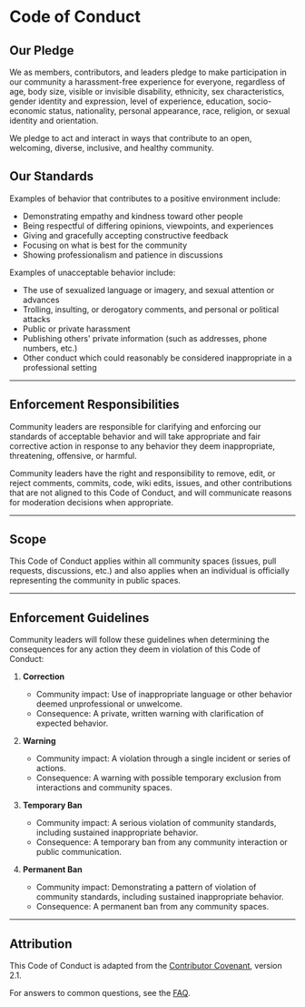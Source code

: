 # Code of Conduct

## Our Pledge

We as members, contributors, and leaders pledge to make participation in our
community a harassment-free experience for everyone, regardless of age, body size,
visible or invisible disability, ethnicity, sex characteristics, gender identity and expression,
level of experience, education, socio-economic status, nationality, personal appearance,
race, religion, or sexual identity and orientation.

We pledge to act and interact in ways that contribute to an open, welcoming,
diverse, inclusive, and healthy community.

## Our Standards

Examples of behavior that contributes to a positive environment include:

- Demonstrating empathy and kindness toward other people
- Being respectful of differing opinions, viewpoints, and experiences
- Giving and gracefully accepting constructive feedback
- Focusing on what is best for the community
- Showing professionalism and patience in discussions

Examples of unacceptable behavior include:

- The use of sexualized language or imagery, and sexual attention or advances
- Trolling, insulting, or derogatory comments, and personal or political attacks
- Public or private harassment
- Publishing others' private information (such as addresses, phone numbers, etc.)
- Other conduct which could reasonably be considered inappropriate in a
  professional setting

---

## Enforcement Responsibilities

Community leaders are responsible for clarifying and enforcing our standards
of acceptable behavior and will take appropriate and fair corrective action in
response to any behavior they deem inappropriate, threatening, offensive, or harmful.

Community leaders have the right and responsibility to remove, edit, or reject
comments, commits, code, wiki edits, issues, and other contributions that are
not aligned to this Code of Conduct, and will communicate reasons for moderation
decisions when appropriate.

---

## Scope

This Code of Conduct applies within all community spaces (issues, pull requests,
discussions, etc.) and also applies when an individual is officially representing
the community in public spaces.

---

## Enforcement Guidelines

Community leaders will follow these guidelines when determining the consequences
for any action they deem in violation of this Code of Conduct:

1. **Correction**
   - Community impact: Use of inappropriate language or other behavior deemed
     unprofessional or unwelcome.
   - Consequence: A private, written warning with clarification of expected behavior.

2. **Warning**
   - Community impact: A violation through a single incident or series of actions.
   - Consequence: A warning with possible temporary exclusion from interactions and
     community spaces.

3. **Temporary Ban**
   - Community impact: A serious violation of community standards, including sustained
     inappropriate behavior.
   - Consequence: A temporary ban from any community interaction or public communication.

4. **Permanent Ban**
   - Community impact: Demonstrating a pattern of violation of community standards,
     including sustained inappropriate behavior.
   - Consequence: A permanent ban from any community spaces.

---

## Attribution

This Code of Conduct is adapted from the [Contributor Covenant](https://www.contributor-covenant.org),
version 2.1.

For answers to common questions, see the [FAQ](https://www.contributor-covenant.org/faq).
